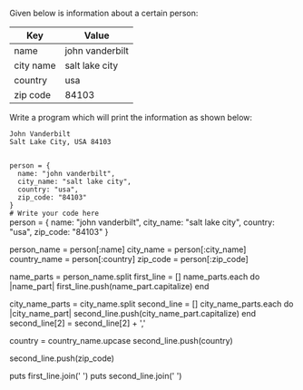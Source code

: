 Given below is information about a
certain person:

|Key       |Value           |
|--|--|
|name      |john vanderbilt |
|city name |salt lake city  |
|country   |usa             |
|zip code  |84103           |

Write a program which will
print the information
as shown below:

```
John Vanderbilt
Salt Lake City, USA 84103
```


<codeblock language="ruby" type="exercise" testMode="fixedInput">
<code>
person = {
  name: "john vanderbilt",
  city_name: "salt lake city",
  country: "usa",
  zip_code: "84103"
}
# Write your code here
</code>

<solution>
person = {
  name: "john vanderbilt",
  city_name: "salt lake city",
  country: "usa",
  zip_code: "84103"
}

person_name = person[:name]
city_name = person[:city_name]
country_name = person[:country]
zip_code = person[:zip_code]

name_parts = person_name.split
first_line = []
name_parts.each do |name_part|
  first_line.push(name_part.capitalize)
end

city_name_parts = city_name.split
second_line = []
city_name_parts.each do |city_name_part|
  second_line.push(city_name_part.capitalize)
end
second_line[2] = second_line[2] + ','

country = country_name.upcase
second_line.push(country)

second_line.push(zip_code)

puts first_line.join(' ')
puts second_line.join(' ')
</solution>
</codeblock>
